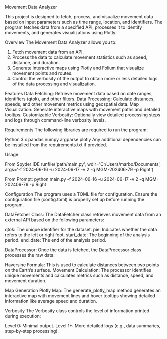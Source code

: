 Movement Data Analyzer

This project is designed to fetch, process, and visualize movement data based on input parameters such as time range, location, and identifiers. The program fetches data from a specified API, processes it to identify movements, and generates visualizations using Plotly.

Overview
The Movement Data Analyzer allows you to:

1. Fetch movement data from an API.
2. Process the data to calculate movement statistics such as speed, distance, and duration.
3. Generate interactive maps using Plotly and Folium that visualize movement points and routes.
4. Control the verbosity of the output to obtain more or less detailed logs of the data processing and visualization.

Features
Data Fetching: Retrieve movement data based on date ranges, identifiers (qtok), and other filters.
Data Processing: Calculate distances, speeds, and other movement metrics using geospatial data.
Map Visualization: Generate interactive maps with movement paths and detailed tooltips.
Customizable Verbosity: Optionally view detailed processing steps and logs through command-line verbosity levels.

Requirements
The following libraries are required to run the program:

Python 3.x
pandas
numpy
argparse
plotly
Any additional dependencies can be installed from the requirements.txt if provided.

Usage:

From Spyder IDE
runfile('path/main.py', wdir='C:/Users/marbo/Documents', args='-f 2024-06-16 -u 2024-06-17 -v 2 -q MGM-202406-79 -p Right')

From Prompt:
python main.py -f 2024-06-16 -u 2024-06-17 -v 2 -q MGM-202406-79 -p Right

Configuration
The program uses a TOML file for configuration. Ensure the configuration file (config.toml) is properly set up before running the program.

DataFetcher Class:
The DataFetcher class retrieves movement data from an external API based on the following parameters:

qtok: The unique identifier for the dataset.
pie: Indicates whether the data refers to the left or right foot.
start_date: The beginning of the analysis period.
end_date: The end of the analysis period.

DataProcessor:
Once the data is fetched, the DataProcessor class processes the raw data:

Haversine Formula: This is used to calculate distances between two points on the Earth’s surface.
Movement Calculation: The processor identifies unique movements and calculates metrics such as distance, speed, and movement duration.

Map Generation
Plotly Map:
The generate_plotly_map method generates an interactive map with movement lines and hover tooltips showing detailed information like average speed and duration.

Verbosity
The Verbosity class controls the level of information printed during execution:

Level 0: Minimal output.
Level 1+: More detailed logs (e.g., data summaries, step-by-step processing).
